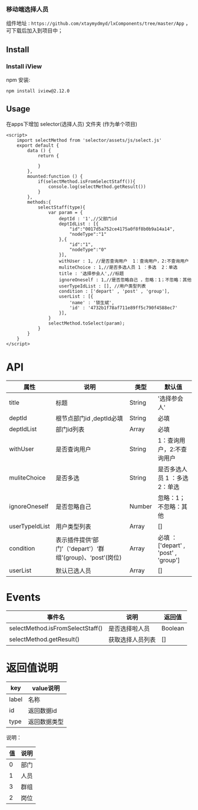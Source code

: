 
### 移动端选择人员

组件地址 : `https://github.com/xtaymydmyd/lxComponents/tree/master/App` ， 可下载后加入到项目中；

## Install

### Install iView 

npm 安装:
```
npm install iview@2.12.0
```

## Usage

在apps下增加 selector(选择人员) 文件夹 (作为单个项目)

```vue
<script>
    import selectMethod from 'selector/assets/js/select.js'
    export default {
        data () {
            return {
                
            }
        },
        mounted:function () {
            if(selectMethod.isFromSelectStaff()){
                console.log(selectMethod.getResult())
            }
        },
        methods:{
            selectStaff(type){
                var param = { 
                    deptId : '1',//父部门id 
                    deptIdList : [{
                        "id":"0017d5a752ce4175a0f8f8b0b9a14a14",
                        "nodeType":"1"
                    },{
                        "id":"1",
                        "nodeType":"0"
                    }],
                    withUser : 1, //是否查询用户  1：查询用户，2:不查询用户
                    muliteChoice : 1,//是否多选人员 1 ：多选  2：单选
                    title : '选择参会人',//标题
                    ignoreOneself : 1,//是否忽略自己 ，忽略：1；不忽略：其他 
                    userTypeIdList : [], //用户类型列表
                    condition : ['depart' , 'post' , 'group'],
                    userList : [{
                        'name' : '锁生斌',
                        'id' : '4732b1f78af711e89ff5c790f4588ec7'
                    }],
                }
                selectMethod.toSelect(param);  
            }
        }
    }
</script>
```

# API

| 属性 | 说明 | 类型 | 默认值 |
| ------ | ------ | ------ | ------ |
| title | 标题 | String | '选择参会人' |
| deptId | 根节点部门id ,deptId必填 | String | 必填 |
| deptIdList | 部门id列表 | Array | 必填 |
| withUser | 是否查询用户 | String | 1：查询用户，2:不查询用户 |
| muliteChoice | 是否多选 | String | 是否多选人员 1 ：多选  2：单选 |
| ignoreOneself | 是否忽略自己 | Number | 忽略：1；不忽略：其他  |
| userTypeIdList | 用户类型列表 | Array | [] |
| condition | 表示插件提供‘部门’（'depart'）‘群组’(group)、‘post’(岗位) | Array | 必填 ： ['depart' , 'post' , 'group'] |
| userList | 默认已选人员 | Array | [] |


# Events

| 事件名 | 说明 | 返回值 |
| ------ | ------ | ------ |
| selectMethod.isFromSelectStaff() | 是否选择啦人员 | Boolean |
| selectMethod.getResult() | 获取选择人员列表 | [] |


# 返回值说明 


| key | value说明 | 
| ------ | ------ |
| label | 名称 |
| id | 返回数据id |
| type | 返回数据类型 |


说明：

| 值 | 说明 |
| ------ | ------ |
| 0 | 部门 |
| 1 | 人员 |
| 3 | 群组 |
| 2 | 岗位 |

